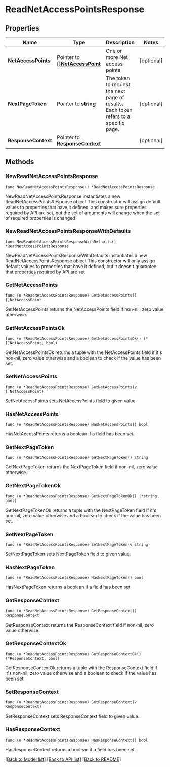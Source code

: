 # ReadNetAccessPointsResponse

## Properties

Name | Type | Description | Notes
------------ | ------------- | ------------- | -------------
**NetAccessPoints** | Pointer to [**[]NetAccessPoint**](NetAccessPoint.md) | One or more Net access points. | [optional] 
**NextPageToken** | Pointer to **string** | The token to request the next page of results. Each token refers to a specific page. | [optional] 
**ResponseContext** | Pointer to [**ResponseContext**](ResponseContext.md) |  | [optional] 

## Methods

### NewReadNetAccessPointsResponse

`func NewReadNetAccessPointsResponse() *ReadNetAccessPointsResponse`

NewReadNetAccessPointsResponse instantiates a new ReadNetAccessPointsResponse object
This constructor will assign default values to properties that have it defined,
and makes sure properties required by API are set, but the set of arguments
will change when the set of required properties is changed

### NewReadNetAccessPointsResponseWithDefaults

`func NewReadNetAccessPointsResponseWithDefaults() *ReadNetAccessPointsResponse`

NewReadNetAccessPointsResponseWithDefaults instantiates a new ReadNetAccessPointsResponse object
This constructor will only assign default values to properties that have it defined,
but it doesn't guarantee that properties required by API are set

### GetNetAccessPoints

`func (o *ReadNetAccessPointsResponse) GetNetAccessPoints() []NetAccessPoint`

GetNetAccessPoints returns the NetAccessPoints field if non-nil, zero value otherwise.

### GetNetAccessPointsOk

`func (o *ReadNetAccessPointsResponse) GetNetAccessPointsOk() (*[]NetAccessPoint, bool)`

GetNetAccessPointsOk returns a tuple with the NetAccessPoints field if it's non-nil, zero value otherwise
and a boolean to check if the value has been set.

### SetNetAccessPoints

`func (o *ReadNetAccessPointsResponse) SetNetAccessPoints(v []NetAccessPoint)`

SetNetAccessPoints sets NetAccessPoints field to given value.

### HasNetAccessPoints

`func (o *ReadNetAccessPointsResponse) HasNetAccessPoints() bool`

HasNetAccessPoints returns a boolean if a field has been set.

### GetNextPageToken

`func (o *ReadNetAccessPointsResponse) GetNextPageToken() string`

GetNextPageToken returns the NextPageToken field if non-nil, zero value otherwise.

### GetNextPageTokenOk

`func (o *ReadNetAccessPointsResponse) GetNextPageTokenOk() (*string, bool)`

GetNextPageTokenOk returns a tuple with the NextPageToken field if it's non-nil, zero value otherwise
and a boolean to check if the value has been set.

### SetNextPageToken

`func (o *ReadNetAccessPointsResponse) SetNextPageToken(v string)`

SetNextPageToken sets NextPageToken field to given value.

### HasNextPageToken

`func (o *ReadNetAccessPointsResponse) HasNextPageToken() bool`

HasNextPageToken returns a boolean if a field has been set.

### GetResponseContext

`func (o *ReadNetAccessPointsResponse) GetResponseContext() ResponseContext`

GetResponseContext returns the ResponseContext field if non-nil, zero value otherwise.

### GetResponseContextOk

`func (o *ReadNetAccessPointsResponse) GetResponseContextOk() (*ResponseContext, bool)`

GetResponseContextOk returns a tuple with the ResponseContext field if it's non-nil, zero value otherwise
and a boolean to check if the value has been set.

### SetResponseContext

`func (o *ReadNetAccessPointsResponse) SetResponseContext(v ResponseContext)`

SetResponseContext sets ResponseContext field to given value.

### HasResponseContext

`func (o *ReadNetAccessPointsResponse) HasResponseContext() bool`

HasResponseContext returns a boolean if a field has been set.


[[Back to Model list]](../README.md#documentation-for-models) [[Back to API list]](../README.md#documentation-for-api-endpoints) [[Back to README]](../README.md)


